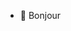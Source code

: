 - 👋 Bonjour

<!---
Laurent-MONTMAYEUR/Laurent-MONTMAYEUR is a ✨ special ✨ repository because its `README.md` (this file) appears on your GitHub profile.
You can click the Preview link to take a look at your changes.
--->

